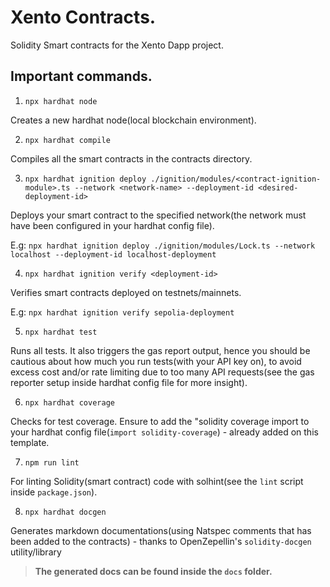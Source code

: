 # Xento Contracts.

Solidity Smart contracts for the Xento Dapp project.

## Important commands.

1. `npx hardhat node`

Creates a new hardhat node(local blockchain environment).

2. `npx hardhat compile`

Compiles all the smart contracts in the contracts directory.

3. `npx hardhat ignition deploy ./ignition/modules/<contract-ignition-module>.ts --network <network-name> --deployment-id <desired-deployment-id>`

Deploys your smart contract to the specified network(the network must have been configured in your hardhat config file).

E.g: `npx hardhat ignition deploy ./ignition/modules/Lock.ts --network localhost --deployment-id localhost-deployment`

4. `npx hardhat ignition verify <deployment-id>`

Verifies smart contracts deployed on testnets/mainnets.

E.g: `npx hardhat ignition verify sepolia-deployment`

5. `npx hardhat test`

Runs all tests. It also triggers the gas report output, hence you should be cautious about how much you run tests(with your API key on), to avoid excess cost and/or rate limiting due to too many API requests(see the gas reporter setup inside hardhat config file for more insight).

6. `npx hardhat coverage`

Checks for test coverage. Ensure to add the "solidity coverage import to your hardhat config file(`import solidity-coverage`) - already added on this template.

7. `npm run lint`

For linting Solidity(smart contract) code with solhint(see the `lint` script inside `package.json`).

8. `npx hardhat docgen`

Generates markdown documentations(using Natspec comments that has been added to the contracts) - thanks to OpenZepellin's `solidity-docgen` utility/library

> **The generated docs can be found inside the `docs` folder.**
